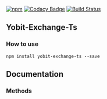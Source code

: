 [![npm](https://img.shields.io/npm/v/yobit-exchange-ts.svg?logo=npm)](https://www.npmjs.com/package/yobit-exchange-ts)
[![Codacy Badge](https://api.codacy.com/project/badge/Grade/bff7f599655549b394ecc9eae08023f7)](https://app.codacy.com/manual/sergey-kras/yobit-exchange-ts/dashboard)
[![Build Status](https://travis-ci.org/sergey-kras/yobit-exchange-ts.svg?branch=master)](https://travis-ci.org/sergey-kras/yobit-exchange-ts)
## Yobit-Exchange-Ts

### How to use

    npm install yobit-exchange-ts --save
    
## Documentation

### Methods
